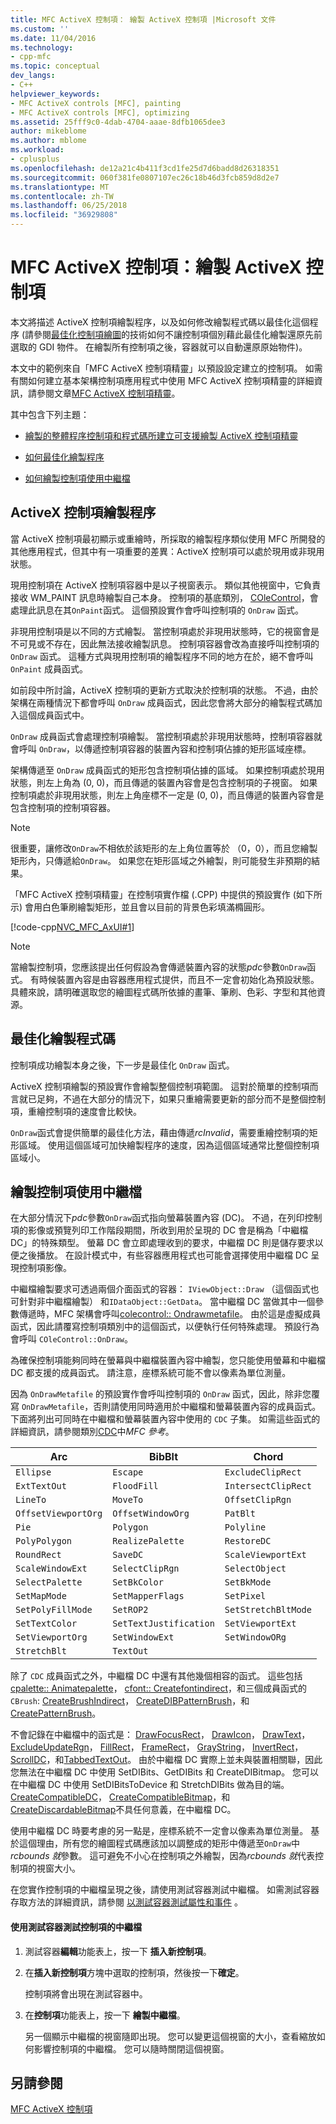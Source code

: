 ```yaml
---
title: MFC ActiveX 控制項： 繪製 ActiveX 控制項 |Microsoft 文件
ms.custom: ''
ms.date: 11/04/2016
ms.technology:
- cpp-mfc
ms.topic: conceptual
dev_langs:
- C++
helpviewer_keywords:
- MFC ActiveX controls [MFC], painting
- MFC ActiveX controls [MFC], optimizing
ms.assetid: 25fff9c0-4dab-4704-aaae-8dfb1065dee3
author: mikeblome
ms.author: mblome
ms.workload:
- cplusplus
ms.openlocfilehash: de12a21c4b411f3cd1fe25d7d6badd8d26318351
ms.sourcegitcommit: 060f381fe0807107ec26c18b46d3fcb859d8d2e7
ms.translationtype: MT
ms.contentlocale: zh-TW
ms.lasthandoff: 06/25/2018
ms.locfileid: "36929808"
---
```

# <a name="mfc-activex-controls-painting-an-activex-control"></a>MFC ActiveX 控制項：繪製 ActiveX 控制項
本文將描述 ActiveX 控制項繪製程序，以及如何修改繪製程式碼以最佳化這個程序  (請參閱[最佳化控制項繪圖](../mfc/optimizing-control-drawing.md)的技術如何不讓控制項個別藉此最佳化繪製還原先前選取的 GDI 物件。 在繪製所有控制項之後，容器就可以自動還原原始物件)。  
  
 本文中的範例來自「MFC ActiveX 控制項精靈」以預設設定建立的控制項。 如需有關如何建立基本架構控制項應用程式中使用 MFC ActiveX 控制項精靈的詳細資訊，請參閱文章[MFC ActiveX 控制項精靈](../mfc/reference/mfc-activex-control-wizard.md)。  
  
 其中包含下列主題：  
  
-   [繪製的整體程序控制項和程式碼所建立可支援繪製 ActiveX 控制項精靈](#_core_the_painting_process_of_an_activex_control)  
  
-   [如何最佳化繪製程序](#_core_optimizing_your_paint_code)  
  
-   [如何繪製控制項使用中繼檔](#_core_painting_your_control_using_metafiles)  
  
##  <a name="_core_the_painting_process_of_an_activex_control"></a> ActiveX 控制項繪製程序  
 當 ActiveX 控制項最初顯示或重繪時，所採取的繪製程序類似使用 MFC 所開發的其他應用程式，但其中有一項重要的差異：ActiveX 控制項可以處於現用或非現用狀態。  
  
 現用控制項在 ActiveX 控制項容器中是以子視窗表示。 類似其他視窗中，它負責接收 WM_PAINT 訊息時繪製自己本身。 控制項的基底類別， [COleControl](../mfc/reference/colecontrol-class.md)，會處理此訊息在其`OnPaint`函式。 這個預設實作會呼叫控制項的 `OnDraw` 函式。  
  
 非現用控制項是以不同的方式繪製。 當控制項處於非現用狀態時，它的視窗會是不可見或不存在，因此無法接收繪製訊息。 控制項容器會改為直接呼叫控制項的 `OnDraw` 函式。 這種方式與現用控制項的繪製程序不同的地方在於，絕不會呼叫 `OnPaint` 成員函式。  
  
 如前段中所討論，ActiveX 控制項的更新方式取決於控制項的狀態。 不過，由於架構在兩種情況下都會呼叫 `OnDraw` 成員函式，因此您會將大部分的繪製程式碼加入這個成員函式中。  
  
 `OnDraw` 成員函式會處理控制項繪製。 當控制項處於非現用狀態時，控制項容器就會呼叫 `OnDraw`，以傳遞控制項容器的裝置內容和控制項佔據的矩形區域座標。  
  
 架構傳遞至 `OnDraw` 成員函式的矩形包含控制項佔據的區域。 如果控制項處於現用狀態，則左上角為 (0, 0)，而且傳遞的裝置內容會是包含控制項的子視窗。 如果控制項處於非現用狀態，則左上角座標不一定是 (0, 0)，而且傳遞的裝置內容會是包含控制項的控制項容器。  
  
> [!NOTE]
>  很重要，讓修改`OnDraw`不相依於該矩形的左上角位置等於 （0，0），而且您繪製矩形內，只傳遞給`OnDraw`。 如果您在矩形區域之外繪製，則可能發生非預期的結果。  
  
 「MFC ActiveX 控制項精靈」在控制項實作檔 (.CPP) 中提供的預設實作 (如下所示) 會用白色筆刷繪製矩形，並且會以目前的背景色彩填滿橢圓形。  
  
 [!code-cpp[NVC_MFC_AxUI#1](../mfc/codesnippet/cpp/mfc-activex-controls-painting-an-activex-control_1.cpp)]  
  
> [!NOTE]
>  當繪製控制項，您應該提出任何假設為會傳遞裝置內容的狀態*pdc*參數`OnDraw`函式。 有時候裝置內容是由容器應用程式提供，而且不一定會初始化為預設狀態。 具體來說，請明確選取您的繪圖程式碼所依據的畫筆、筆刷、色彩、字型和其他資源。  
  
##  <a name="_core_optimizing_your_paint_code"></a> 最佳化繪製程式碼  
 控制項成功繪製本身之後，下一步是最佳化 `OnDraw` 函式。  
  
 ActiveX 控制項繪製的預設實作會繪製整個控制項範圍。 這對於簡單的控制項而言就已足夠，不過在大部分的情況下，如果只重繪需要更新的部分而不是整個控制項，重繪控制項的速度會比較快。  
  
 `OnDraw`函式會提供簡單的最佳化方法，藉由傳遞*rcInvalid*，需要重繪控制項的矩形區域。 使用這個區域可加快繪製程序的速度，因為這個區域通常比整個控制項區域小。  
  
##  <a name="_core_painting_your_control_using_metafiles"></a> 繪製控制項使用中繼檔  
 在大部分情況下*pdc*參數`OnDraw`函式指向螢幕裝置內容 (DC)。 不過，在列印控制項的影像或預覽列印工作階段期間，所收到用於呈現的 DC 會是稱為「中繼檔 DC」的特殊類型。 螢幕 DC 會立即處理收到的要求，中繼檔 DC 則是儲存要求以便之後播放。 在設計模式中，有些容器應用程式也可能會選擇使用中繼檔 DC 呈現控制項影像。  
  
 中繼檔繪製要求可透過兩個介面函式的容器： `IViewObject::Draw` （這個函式也可針對非中繼檔繪製） 和`IDataObject::GetData`。 當中繼檔 DC 當做其中一個參數傳遞時，MFC 架構會呼叫[colecontrol:: Ondrawmetafile](../mfc/reference/colecontrol-class.md#ondrawmetafile)。 由於這是虛擬成員函式，因此請覆寫控制項類別中的這個函式，以便執行任何特殊處理。 預設行為會呼叫 `COleControl::OnDraw`。  
  
 為確保控制項能夠同時在螢幕與中繼檔裝置內容中繪製，您只能使用螢幕和中繼檔 DC 都支援的成員函式。 請注意，座標系統可能不會以像素為單位測量。  
  
 因為 `OnDrawMetafile` 的預設實作會呼叫控制項的 `OnDraw` 函式，因此，除非您覆寫 `OnDrawMetafile`，否則請使用同時適用於中繼檔和螢幕裝置內容的成員函式。 下面將列出可同時在中繼檔和螢幕裝置內容中使用的 `CDC` 子集。 如需這些函式的詳細資訊，請參閱類別[CDC](../mfc/reference/cdc-class.md)中*MFC 參考*。  
  
|Arc|BibBlt|Chord|  
|---------|------------|-----------|  
|`Ellipse`|`Escape`|`ExcludeClipRect`|  
|`ExtTextOut`|`FloodFill`|`IntersectClipRect`|  
|`LineTo`|`MoveTo`|`OffsetClipRgn`|  
|`OffsetViewportOrg`|`OffsetWindowOrg`|`PatBlt`|  
|`Pie`|`Polygon`|`Polyline`|  
|`PolyPolygon`|`RealizePalette`|`RestoreDC`|  
|`RoundRect`|`SaveDC`|`ScaleViewportExt`|  
|`ScaleWindowExt`|`SelectClipRgn`|`SelectObject`|  
|`SelectPalette`|`SetBkColor`|`SetBkMode`|  
|`SetMapMode`|`SetMapperFlags`|`SetPixel`|  
|`SetPolyFillMode`|`SetROP2`|`SetStretchBltMode`|  
|`SetTextColor`|`SetTextJustification`|`SetViewportExt`|  
|`SetViewportOrg`|`SetWindowExt`|`SetWindowORg`|  
|`StretchBlt`|`TextOut`||  
  
 除了 `CDC` 成員函式之外，中繼檔 DC 中還有其他幾個相容的函式。 這些包括[cpalette:: Animatepalette](../mfc/reference/cpalette-class.md#animatepalette)， [cfont:: Createfontindirect](../mfc/reference/cfont-class.md#createfontindirect)，和三個成員函式的`CBrush`: [CreateBrushIndirect](../mfc/reference/cbrush-class.md#createbrushindirect)， [CreateDIBPatternBrush](../mfc/reference/cbrush-class.md#createdibpatternbrush)，和[CreatePatternBrush](../mfc/reference/cbrush-class.md#createpatternbrush)。  
  
 不會記錄在中繼檔中的函式是： [DrawFocusRect](../mfc/reference/cdc-class.md#drawfocusrect)， [DrawIcon](../mfc/reference/cdc-class.md#drawicon)， [DrawText](../mfc/reference/cdc-class.md#drawtext)， [ExcludeUpdateRgn](../mfc/reference/cdc-class.md#excludeupdatergn)， [FillRect](../mfc/reference/cdc-class.md#fillrect)， [FrameRect](../mfc/reference/cdc-class.md#framerect)， [GrayString](../mfc/reference/cdc-class.md#graystring)， [InvertRect](../mfc/reference/cdc-class.md#invertrect)， [ScrollDC](../mfc/reference/cdc-class.md#scrolldc)，和[TabbedTextOut](../mfc/reference/cdc-class.md#tabbedtextout)。 由於中繼檔 DC 實際上並未與裝置相關聯，因此您無法在中繼檔 DC 中使用 SetDIBits、GetDIBits 和 CreateDIBitmap。 您可以在中繼檔 DC 中使用 SetDIBitsToDevice 和 StretchDIBits 做為目的端。 [CreateCompatibleDC](../mfc/reference/cdc-class.md#createcompatibledc)， [CreateCompatibleBitmap](../mfc/reference/cbitmap-class.md#createcompatiblebitmap)，和[CreateDiscardableBitmap](../mfc/reference/cbitmap-class.md#creatediscardablebitmap)不具任何意義，在中繼檔 DC。  
  
 使用中繼檔 DC 時要考慮的另一點是，座標系統不一定會以像素為單位測量。 基於這個理由，所有您的繪圖程式碼應該加以調整成的矩形中傳遞至`OnDraw`中*rcbounds 就*參數。 這可避免不小心在控制項之外繪製，因為*rcbounds 就*代表控制項的視窗大小。  
  
 在您實作控制項的中繼檔呈現之後，請使用測試容器測試中繼檔。 如需測試容器存取方法的詳細資訊，請參閱 [以測試容器測試屬性和事件](../mfc/testing-properties-and-events-with-test-container.md) 。  
  
#### <a name="to-test-the-controls-metafile-using-test-container"></a>使用測試容器測試控制項的中繼檔  
  
1.  測試容器**編輯**功能表上，按一下 **插入新控制項**。  
  
2.  在**插入新控制項**方塊中選取的控制項，然後按一下**確定**。  
  
     控制項將會出現在測試容器中。  
  
3.  在**控制項**功能表上，按一下 **繪製中繼檔**。  
  
     另一個顯示中繼檔的視窗隨即出現。 您可以變更這個視窗的大小，查看縮放如何影響控制項的中繼檔。 您可以隨時關閉這個視窗。  
  
## <a name="see-also"></a>另請參閱  
 [MFC ActiveX 控制項](../mfc/mfc-activex-controls.md)

